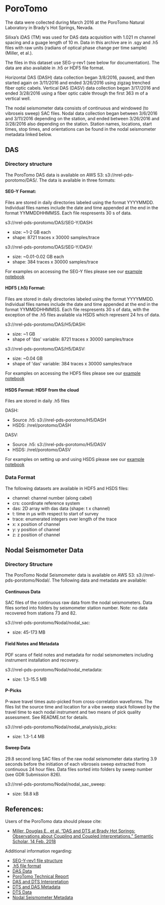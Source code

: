 # PoroTomo

The data were collected during March 2016 at the PoroTomo Natural Laboratory in Brady's Hot 
Springs, Nevada. 

Silixa’s iDAS (TM) was used for DAS data acquisition with 1.021 m channel spacing and a
guage length of 10 m. Data in this archive are in .sgy and .h5 files with raw
units (radians of optical phase change per time sample) (Miller, et al.).

The files in this dataset use SEG-y-rev1 (see below for documentation). The
data are also available in .h5 or HDF5 file format.

Horizontal DAS (DASH) data collection began 3/8/2016, paused, and then started
again on 3/11/2016 and ended 3/26/2016 using zigzag trenched fiber optic
cabels. Vertical DAS (DASV) data collection began 3/17/2016 and ended 3/28/2016
using a fiber optic cable through the first 363 m of a vertical well.

The nodal seismometer data consists of continuous and windowed (to vibroseis sweep) SAC files. Nodal data collection began between 3/6/2016 and 3/11/2016 depending on the station, and ended between 3/26/2016 and 3/28/2016 also depending on the station. Station names, locations, start times, stop times, and orientations can be found in the nodal seismometer metadata linked below.

## DAS

### Directory structure

The PoroTomo DAS data is available on AWS S3: s3://nrel-pds-porotomo/DAS/. The data is
available in three formats:

#### SEG-Y Format:

Files are stored in daily directories labeled using the format YYYYMMDD.
Individual files names include the date and time appended at the end in the
format YYMMDDHHMMSS. Each file respresents 30 s of data.

s3://nrel-pds-porotomo/DAS/SEG-Y/DASH:
- size: ~1-2 GB each
- shape: 8721 traces x 30000 samples/trace

s3://nrel-pds-porotomo/DAS/SEG-Y/DASV:
- size: ~0.01-0.02 GB each
- shape: 384 traces x 30000 samples/trace

For examples on accessing the SEG-Y files please see our [example notebook](https://github.com/openEDI/documentation/blob/master/PoroTomo/PoroTomo_Distributed_Acoustic_Sensing_(DAS)_Data_SEGY.ipynb)

#### HDF5 (.h5) Format:

Files are stored in daily directories labeled using the format YYYYMMDD.
Individual files names include the date and time appended at the end in the
format YYMMDDHHMMSS. Each file respresents 30 s of data, with the exception of
the .h5 files available via HSDS which represent 24 hrs of data.

s3://nrel-pds-porotomo/DAS/H5/DASH:
- size: ~1 GB
- shape of 'das' variable: 8721 traces x 30000 samples/trace

s3://nrel-pds-porotomo/DAS/H5/DASV:
- size: ~0.04 GB
- shape of 'das' variable: 384 traces x 30000 samples/trace

For examples on accessing the HDF5 files please see our [example notebook](https://github.com/openEDI/documentation/blob/master/PoroTomo/PoroTomo_Distributed_Acoustic_Sensing_(DAS)_Data_hdf5.ipynb)

#### HSDS Format: HD5F from the cloud

Files are stored in daily .h5 files

DASH:
- Source .h5: s3://nrel-pds-porotomo/H5/DASH
- HSDS: /nrel/porotomo/DASH

DASV:
- Source .h5: s3://nrel-pds-porotomo/H5/DASV
- HSDS: /nrel/porotomo/DASV

For examples on setting up and using HSDS please see our [example notebook](https://github.com/openEDI/documentation/blob/master/PoroTomo/PoroTomo_Distributed_Acoustic_Sensing_(DAS)_Data_hsds.ipynb)

### Data Format

The following datasets are available in HDF5 and HSDS files:

- channel: channel number (along cabel)
- crs: coordinate reference system
- das: 2D array with das data (shape: t x channel)
- t: time in µs with respect to start of survey
- trace: enumerated integers over length of the trace
- x: x position of channel
- y: y position of channel
- z: z position of channel

## Nodal Seismometer Data

### Directory Structure

The PoroTomo Nodal Seismometer data is available on AWS S3: s3://nrel-pds-porotomo/Nodal/. 
The following data and metadata are available:

#### Continuous Data

SAC files of the continuous raw data from the nodal seismometers. Data files sorted into 
folders by seismometer station number. Note: no data recovered from stations 73 and 82.

s3://nrel-pds-porotomo/Nodal/nodal_sac:
- size: 45-173 MB


#### Field Notes and Metadata

PDF scans of field notes and metadata for nodal seismometers including instrument 
installation and recovery.

s3://nrel-pds-porotomo/Nodal/nodal_metadata:
- size: 1.3-15.5 MB

#### P-Picks

P-wave travel times auto-picked from cross-correlation waveforms. The files list the 
source time and location for a vibe sweep stack followed by the travel time to each nodal 
instrument and two means of pick quality assessment. See README.txt for details.

s3://nrel-pds-porotomo/Nodal/nodal_analysis/p_picks:
- size: 1.3-1.4 MB

#### Sweep Data

29.8 second long SAC files of the raw nodal seismometer data starting 3.9 seconds before the 
initiation of each vibroseis sweep extracted from continuous 24 hour files. Data files sorted 
into folders by sweep number (see GDR Submission 826).

s3://nrel-pds-porotomo/Nodal/nodal_sac_sweep:
- size: 58.8 kB

## References:

Users of the PoroTomo data should please cite:
- [Miller, Douglas E., et al. “DAS and DTS at Brady Hot Springs: Observations about Coupling and Coupled Interpretations.” Semantic Scholar, 14 Feb. 2018](pdfs.semanticscholar.org/048f/419e3c2b4de348a7166b13cab3bc0d56afdc.pdf)

Additional information regarding:
- [SEG-Y-rev1 file structure](https://seg.org/Portals/0/SEG/News%20and%20Resources/Technical%20Standards/seg_y_rev1.pdf)
- [.h5 file format](https://support.hdfgroup.org/HDF5/doc/H5.format.html)
- [DAS Data](http://dx.doi.org/10.1093/gji/ggy102)
- [PoroTomo Technical Report](https://www.osti.gov/servlets/purl/1499141)
- [DAS and DTS Interpretation](https://pangea.stanford.edu/ERE/pdf/IGAstandard/SGW/2018/Miller.pdf)
- [DTS and DAS Metadata](https://gdr.openei.org/submissions/825)
- [DTS Data](https://gdr.openei.org/submissions/853)
- [Nodal Seismometer Metadata](https://gdr.openei.org/submissions/826)
